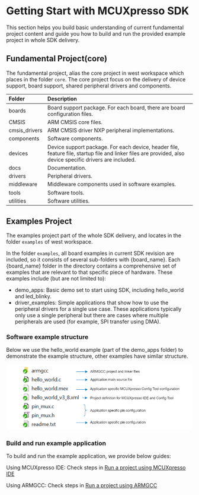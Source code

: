 # Getting Start with MCUXpresso SDK
This section helps you build basic understanding of current fundamental project content and guide you how to build and run the provided example project in whole SDK delivery.

## Fundamental Project(core)
The fundamental project, alias the core project in west workspace which places in the folder `core`. The core project focus on the delivery of device support, board support, shared peripheral drivers and components. 

| Folder | Description |
| :--------- | :-------- |
| boards | Board support package. For each board, there are board configuration files. |
| CMSIS | ARM CMSIS core files. |
| cmsis_drivers | ARM CMSIS driver NXP peripheral implementations. |
| components | Software components. |
| devices | Device support package. For each device, header file, feature file, startup file and linker files are provided, also device specific drivers are included. |
| docs | Documentation. |
| drivers | Peripheral drivers. |
| middleware | Middleware components used in software examples. |
| tools | Software tools. |
| utilities | Software utilities. |

## Examples Project

The examples project part of the whole SDK delivery, and locates in the folder `examples` of west workspace.

In the folder `examples`, all board examples in current SDK revision are included, so it consists of several sub-folders with {board_name}. Each {board_name} folder in the directory contains a comprehensive set of examples that are relevant to that specific piece of hardware. These examples include (but are not limited to):

* demo_apps: Basic demo set to start using SDK, including hello_world and led_blinky.
* driver_examples: Simple applications that show how to use the peripheral drivers for a single use case. These applications typically only use a single peripheral but there are cases where multiple peripherals are used (for example, SPI transfer using DMA).

### Software example structure

Below we use the hello_world example (part of the demo_apps folder) to demonstrate the example structure, other examples have similar structure.

![Software example structure](Getting_Started/images/example_structure.png)

### Build and run example application
To build and run the example application, we provide below guides:

Using MCUXpresso IDE: Check steps in [Run a project using MCUXpresso IDE](run_a_project_using_mcux.md)

Using ARMGCC: Check steps in [Run a project using ARMGCC](run_a_project_using_armgcc.md)
